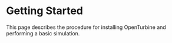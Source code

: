 # Getting Started

This page describes the procedure for installing OpenTurbine
and performing a basic simulation.
